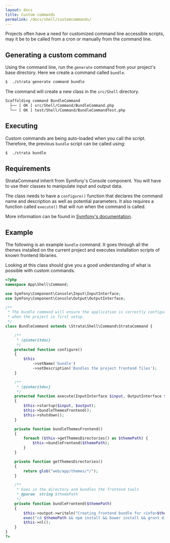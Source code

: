 ```yaml
---
layout: docs
title: Custom commands
permalink: /docs/shell/customcommands/
---
```


Projects often have a need for customized command line accessible scripts, may it be to be called from a cron or manually from the command line.


## Generating a custom command

Using the command line, run the `generate` command from your project's base directory. Here we create a command called `bundle`.

~~~ sh
$  ./strata generate command bundle
~~~

The command will create a new class in the `src/Shell` directory.

~~~ sh
Scaffolding command BundleCommand
  ├── [ OK ] src/Shell/Command/BundleCommand.php
  └── [ OK ] test/Shell/Command/BundleCommandTest.php
~~~

## Executing

Custom commands are being auto-loaded when you call the script. Therefore, the previous `bundle` script can be called using:

~~~ sh
$  ./strata bundle
~~~

## Requirements

StrataCommand inherit from Symfony's Console component. You will have to use their classes to manipulate input and output data.

The class needs to have a `configure()` function that declares the command name and description as well as potential parameters. It also requires a function called `execute()` that will run when the command is called.

More information can be found in [Symfony's documentation](http://symfony.com/doc/current/components/console/introduction.html#creating-a-basic-command).

## Example

The following is an example `bundle` command. It goes through all the themes installed on the current project and executes installation scripts of known frontend libraries.

Looking at this class should give you a good understanding of what is possible with custom commands.

~~~ php
<?php
namespace App\Shell\Command;

use Symfony\Component\Console\Input\InputInterface;
use Symfony\Component\Console\Output\OutputInterface;

/**
 * The bundle command will ensure the application is correctly configured
 * when the project is first setup.
 */
class BundleCommand extends \Strata\Shell\Command\StrataCommand {

    /**
     * {@inheritdoc}
     */
    protected function configure()
    {
        $this
            ->setName('bundle')
            ->setDescription('Bundles the project frontend files');
    }

    /**
     * {@inheritdoc}
     */
    protected function execute(InputInterface $input, OutputInterface $output)
    {
        $this->startup($input, $output);
        $this->bundleThemesFrontend();
        $this->shutdown();
    }

    private function bundleThemesFrontend()
    {
        foreach ($this->getThemesDirectories() as $themePath) {
            $this->bundleFrontend($themePath);
        }
    }

    private function getThemesDirectories()
    {
        return glob("web/app/themes/*/");
    }

    /**
     * Goes in the directory and bundles the frontend tools
     * @param  string $themePath
     */
    private function bundleFrontend($themePath)
    {
        $this->output->writeln("Creating frontend bundle for <info>$themePath</info>");
        exec("cd $themePath && npm install && bower install && grunt dist");
        $this->nl();
    }
}
?>
~~~
